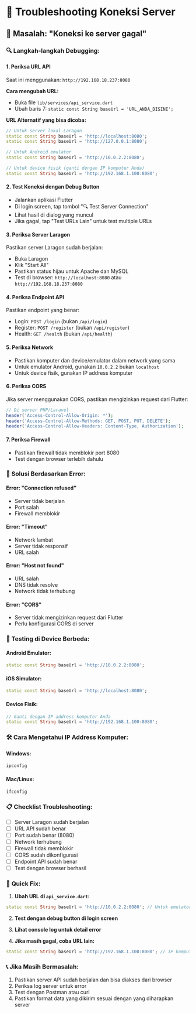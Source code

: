 # 🔧 Troubleshooting Koneksi Server

## 🚨 **Masalah: "Koneksi ke server gagal"**

### 🔍 **Langkah-langkah Debugging:**

#### 1. **Periksa URL API**
Saat ini menggunakan: `http://192.168.18.237:8080`

**Cara mengubah URL:**
- Buka file `lib/services/api_service.dart`
- Ubah baris 7: `static const String baseUrl = 'URL_ANDA_DISINI';`

**URL Alternatif yang bisa dicoba:**
```dart
// Untuk server lokal Laragon
static const String baseUrl = 'http://localhost:8080';
static const String baseUrl = 'http://127.0.0.1:8080';

// Untuk Android emulator
static const String baseUrl = 'http://10.0.2.2:8080';

// Untuk device fisik (ganti dengan IP komputer Anda)
static const String baseUrl = 'http://192.168.1.100:8080';
```

#### 2. **Test Koneksi dengan Debug Button**
- Jalankan aplikasi Flutter
- Di login screen, tap tombol "🔍 Test Server Connection"
- Lihat hasil di dialog yang muncul
- Jika gagal, tap "Test URLs Lain" untuk test multiple URLs

#### 3. **Periksa Server Laragon**
Pastikan server Laragon sudah berjalan:
- Buka Laragon
- Klik "Start All"
- Pastikan status hijau untuk Apache dan MySQL
- Test di browser: `http://localhost:8080` atau `http://192.168.18.237:8080`

#### 4. **Periksa Endpoint API**
Pastikan endpoint yang benar:
- Login: `POST /login` (bukan `/api/login`)
- Register: `POST /register` (bukan `/api/register`)
- Health: `GET /health` (bukan `/api/health`)

#### 5. **Periksa Network**
- Pastikan komputer dan device/emulator dalam network yang sama
- Untuk emulator Android, gunakan `10.0.2.2` bukan `localhost`
- Untuk device fisik, gunakan IP address komputer

#### 6. **Periksa CORS**
Jika server menggunakan CORS, pastikan mengizinkan request dari Flutter:
```php
// Di server PHP/Laravel
header('Access-Control-Allow-Origin: *');
header('Access-Control-Allow-Methods: GET, POST, PUT, DELETE');
header('Access-Control-Allow-Headers: Content-Type, Authorization');
```

#### 7. **Periksa Firewall**
- Pastikan firewall tidak memblokir port 8080
- Test dengan browser terlebih dahulu

### 🔧 **Solusi Berdasarkan Error:**

#### **Error: "Connection refused"**
- Server tidak berjalan
- Port salah
- Firewall memblokir

#### **Error: "Timeout"**
- Network lambat
- Server tidak responsif
- URL salah

#### **Error: "Host not found"**
- URL salah
- DNS tidak resolve
- Network tidak terhubung

#### **Error: "CORS"**
- Server tidak mengizinkan request dari Flutter
- Perlu konfigurasi CORS di server

### 📱 **Testing di Device Berbeda:**

#### **Android Emulator:**
```dart
static const String baseUrl = 'http://10.0.2.2:8080';
```

#### **iOS Simulator:**
```dart
static const String baseUrl = 'http://localhost:8080';
```

#### **Device Fisik:**
```dart
// Ganti dengan IP address komputer Anda
static const String baseUrl = 'http://192.168.1.100:8080';
```

### 🛠️ **Cara Mengetahui IP Address Komputer:**

#### **Windows:**
```cmd
ipconfig
```

#### **Mac/Linux:**
```bash
ifconfig
```

### 📋 **Checklist Troubleshooting:**

- [ ] Server Laragon sudah berjalan
- [ ] URL API sudah benar
- [ ] Port sudah benar (8080)
- [ ] Network terhubung
- [ ] Firewall tidak memblokir
- [ ] CORS sudah dikonfigurasi
- [ ] Endpoint API sudah benar
- [ ] Test dengan browser berhasil

### 🚀 **Quick Fix:**

1. **Ubah URL di `api_service.dart`:**
```dart
static const String baseUrl = 'http://10.0.2.2:8080'; // Untuk emulator
```

2. **Test dengan debug button di login screen**

3. **Lihat console log untuk detail error**

4. **Jika masih gagal, coba URL lain:**
```dart
static const String baseUrl = 'http://192.168.1.100:8080'; // IP komputer Anda
```

### 📞 **Jika Masih Bermasalah:**

1. Pastikan server API sudah berjalan dan bisa diakses dari browser
2. Periksa log server untuk error
3. Test dengan Postman atau curl
4. Pastikan format data yang dikirim sesuai dengan yang diharapkan server
